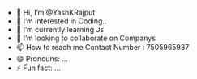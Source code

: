- 👋 Hi, I’m @YashKRajput
- 👀 I’m interested in Coding..
- 🌱 I’m currently learning Js
- 💞️ I’m looking to collaborate on Companys
- 📫 How to reach me Contact Number : 7505965937
- 😄 Pronouns: ...
- ⚡ Fun fact: ...

<!---
YashKRajput/YashKRajput is a ✨ special ✨ repository because its `README.md` (this file) appears on your GitHub profile.
You can click the Preview link to take a look at your changes.
--->
